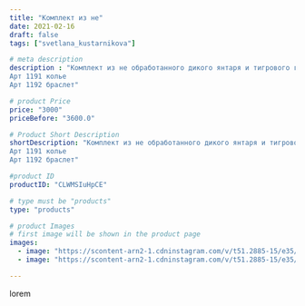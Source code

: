 ```yaml
---
title: "Комплект из не"
date: 2021-02-16
draft: false
tags: ["svetlana_kustarnikova"]

# meta description
description : "Комплект из не обработанного дикого янтаря и тигрового глаза. Фурнитура бронза. 
Арт 1191 колье 
Арт 1192 браслет"

# product Price
price: "3000"
priceBefore: "3600.0"

# Product Short Description
shortDescription: "Комплект из не обработанного дикого янтаря и тигрового глаза. Фурнитура бронза. 
Арт 1191 колье 
Арт 1192 браслет"

#product ID
productID: "CLWMSIuHpCE"

# type must be "products"
type: "products"

# product Images
# first image will be shown in the product page
images:
  - image: "https://scontent-arn2-1.cdninstagram.com/v/t51.2885-15/e35/150675895_1124209458022929_5015789726952174411_n.jpg?se=7&tp=1&_nc_ht=scontent-arn2-1.cdninstagram.com&_nc_cat=109&_nc_ohc=w4_ZJ5FlZ20AX9OVIuA&oh=6e3a02604f616164a1d0a735576573ee&oe=606BF3FE&ig_cache_key=MjUxMDI0Nzg2MTIzNTI0MjQ3OA%3D%3D.2"
  - image: "https://scontent-arn2-1.cdninstagram.com/v/t51.2885-15/e35/150092880_427444201813366_5063163705679211189_n.jpg?se=7&tp=1&_nc_ht=scontent-arn2-1.cdninstagram.com&_nc_cat=110&_nc_ohc=iuvPjF7ZkxQAX-yZDAn&oh=bf7c12592f103e3dcb032d50dce21d27&oe=606AF9D0&ig_cache_key=MjUxMDI0Nzg2MTI1MjAzNDc0Nw%3D%3D.2"

---
```

lorem
